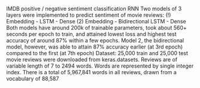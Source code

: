 IMDB positive / negative sentiment classification RNN
Two models of 3 layers were implemented to predict sentiment of movie reviews: (!) Embedding - LSTM - Dense (2) Embedding - Bidirectional LSTM - Dense
Both models have around 200k of trainable parameters, took about 560+ seconds per epoch to train, and attained lowest loss and highest test accuracy of around 87% within a few epochs. Model 2, the bidirectional model, however, was able to attain 87% accuracy earlier (at 3rd epoch) compared to the first (at 7th epoch)
Dataset: 25,000 train and 25,000 test movie reviews were downloaded from keras.datasets. Reviews are of variable length of 7 to 2494 words. Words are represented by single integer index. There is a total of 5,967,841 words in all reviews, drawn from a vocabulary of 88,587

